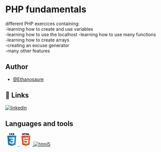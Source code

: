 # PHP fundamentals

different PHP exercices containing:  
-learning how to create and use variables  
-learning how to use the localhost
-learning how to use many functions  
-learning how to create arrays  
-creating an excuse generator  
-many other features

## Author

- [@Ethanosaure](https://www.github.com/Ethanosaure)

## 🔗 Links

[![linkedin](https://img.shields.io/badge/linkedin-0A66C2?style=for-the-badge&logo=linkedin&logoColor=white)](https://www.linkedin.com/in/ethan-dias-marques/)

## Languages and tools

<a href="https://www.w3schools.com/css/" target="_blank" rel="noreferrer"> <img src="https://raw.githubusercontent.com/devicons/devicon/master/icons/css3/css3-original-wordmark.svg" alt="css3" width="40" height="40"/> </a> <a href="https://www.w3.org/html/" target="_blank" rel="noreferrer"> <img src="https://raw.githubusercontent.com/devicons/devicon/master/icons/html5/html5-original-wordmark.svg" alt="html5" width="40" height="40"/> </a>
</a> <a href="https://www.php.net/download-logos.php" target="_blank" rel="noreferrer"> <img src="https://www.php.net/images/logos/new-php-logo.svg" alt="html5" width="40" height="40"/> </a>

 </p>
